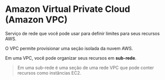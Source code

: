 # Amazon Virtual Private Cloud (Amazon VPC)
Serviço de rede que você pode usar para definir limites para seus recursos AWS.

O VPC permite provisionar uma seção isolada da nuvem AWS.

Em uma VPC, você pode organizar seus recursos em **sub-rede**.

>Em uma sub-rede é uma seção de uma rede VPC que pode conter recursos como instâncias EC2.